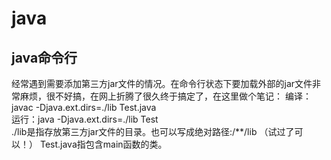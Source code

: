 # java
## java命令行
经常遇到需要添加第三方jar文件的情况。在命令行状态下要加载外部的jar文件非常麻烦，很不好搞，在网上折腾了很久终于搞定了，在这里做个笔记：
    编译：javac -Djava.ext.dirs=./lib Test.java  
    运行：java -Djava.ext.dirs=./lib Test  
./lib是指存放第三方jar文件的目录。也可以写成绝对路径:/**/lib （试过了可以！）
Test.java指包含main函数的类。
